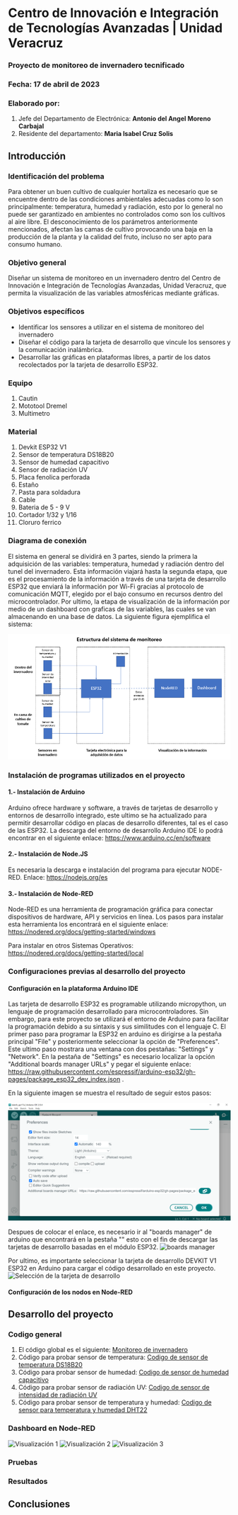 # Centro de Innovación e Integración de Tecnologías Avanzadas | Unidad Veracruz

### Proyecto de monitoreo de invernadero tecnificado
### Fecha: 17 de abril de 2023

### Elaborado por:
1. Jefe del Departamento de Electrónica: **Antonio del Angel Moreno Carbajal**
2. Residente del departamento: **Maria Isabel Cruz Solis**

## Introducción

### Identificación del problema 
Para obtener un buen cultivo de cualquier hortaliza es necesario que se encuentre dentro de las condiciones ambientales adecuadas como lo son principalmente: temperatura, humedad y radiación, esto por lo general no puede ser garantizado en ambientes no controlados como son los cultivos al aire libre. El desconocimiento de los parámetros anteriormente mencionados, afectan las camas de cultivo provocando una baja en la producción de la planta y la calidad del fruto, incluso no ser apto para consumo humano. 

### Objetivo general
Diseñar un sistema de monitoreo en un invernadero dentro del Centro de Innovación e Integración de Tecnologías Avanzadas, Unidad Veracruz, que permita la visualización de las variables atmosféricas mediante gráficas. 

### Objetivos específicos
- Identificar los sensores a utilizar en el sistema de monitoreo del invernadero 
- Diseñar el código para la tarjeta de desarrollo que vincule los sensores y la comunicación inalámbrica. 
- Desarrollar las gráficas en plataformas libres, a partir de los datos recolectados por la tarjeta de desarrollo ESP32. 

### Equipo
1. Cautin
2. Mototool Dremel
3. Multimetro

### Material
1. Devkit ESP32 V1
2. Sensor de temperatura DS18B20
3. Sensor de humedad capacitivo
4. Sensor de radiación UV
5. Placa fenolica perforada
6. Estaño
7. Pasta para soldadura
8. Cable
9. Bateria de 5 - 9 V
10. Cortador 1/32 y 1/16
11. Cloruro ferrico

### Diagrama de conexión
El sistema en general se dividirá en 3 partes, siendo la primera la adquisición de las variables: temperatura, humedad y radiación dentro del tunel del invernadero. Esta información viajará hasta la segunda etapa, que es el procesamiento de la información a través de una tarjeta de desarrollo ESP32 que enviará la información por Wi-Fi gracias al protocolo de comunicación MQTT, elegido por el bajo consumo en recursos dentro del microcontrolador. Por ultimo, la etapa de visualización de la información por medio de un dashboard con graficas de las variables, las cuales se van almacenando en una base de datos. La siguiente figura ejemplifica el sistema:

![Diagrama general del sistema](https://github.com/AntonioAMCarbajal/Proyecto-Invernaderos/blob/main/Imagenes/Diagrama%20general%20del%20sistema.PNG)


### Instalación de programas utilizados en el proyecto
#### 1.- Instalación de Arduino
Arduino ofrece hardware y software, a través de tarjetas de desarrollo y entornos de desarrollo integrado, este ultimo se ha actualizado para permitir desarrollar código en placas de desarrollo diferentes, tal es el caso de las ESP32. La descarga del entorno de desarrollo Arduino IDE lo podrá encontrar en el siguiente enlace: https://www.arduino.cc/en/software

#### 2.- Instalación de Node.JS
Es necesaria la descarga e instalación del programa para ejecutar NODE-RED. Enlace: https://nodejs.org/es

#### 3.- Instalación de Node-RED
Node-RED es una herramienta de programación gráfica para conectar dispositivos de hardware, API y servicios en línea. Los pasos para instalar esta herramienta los encontrará en el siguiente enlace: https://nodered.org/docs/getting-started/windows

Para instalar en otros Sistemas Operativos: https://nodered.org/docs/getting-started/local


### Configuraciones previas al desarrollo del proyecto

#### Configuración en la plataforma Arduino IDE
Las tarjeta de desarrollo ESP32 es programable utilizando micropython, un lenguaje de programación desarrollado para microcontroladores. Sin embargo, para este proyecto se utilizará el entorno de Arduino para facilitar la programación debido a su sintaxis y sus similitudes con el lenguaje C.
El primer paso para programar la ESP32 en arduino es dirigirse a la pestaña principal "File" y posteriormente seleccionar la opción de "Preferences". Este ultimo paso mostrara una ventana con dos pestañas: "Settings" y "Network". En la pestaña de "Settings" es necesario localizar la opción "Additional boards manager URLs" y pegar el siguiente enlace: https://raw.githubusercontent.com/espressif/arduino-esp32/gh-pages/package_esp32_dev_index.json . 

En la siguiente imagen se muestra el resultado de seguir estos pasos:

![Administrador de tarjetas en arduino](https://github.com/AntonioAMCarbajal/Proyecto-Invernaderos/blob/main/Imagenes/Administrador%20de%20tarjetas%20en%20arduino.PNG)

Despues de colocar el enlace, es necesario ir al "boards manager" de arduino que encontrará en la pestaña "" esto con el fin de descargar las tarjetas de desarrollo basadas en el módulo ESP32.
![boards manager]()

Por ultimo, es importante seleccionar la tarjeta de desarrollo DEVKIT V1 ESP32 en Arduino para cargar el código desarrollado en este proyecto.
![Selección de la tarjeta de desarrollo]()

#### Configuración de los nodos en Node-RED
 
## Desarrollo del proyecto



### Codigo general

1. El código global es el siguiente: [Monitoreo de invernadero](https://github.com/AntonioAMCarbajal/Proyecto-Invernaderos/tree/main/Monitoreo_de_invernadero "Monitoreo de invernadero")
2. Código para probar sensor de temperatura: [Codigo de sensor de temperatura DS18B20]()
3. Código para probar sensor de humedad: [Codigo de sensor de humedad capacitivo](https://github.com/AntonioAMCarbajal/Proyecto-Invernaderos/blob/main/Prueba%20de%20sensores%20individuales/Sensor_de_humedad/Sensor_de_humedad.ino)
4. Código para probar sensor de radiación UV: [Codigo de sensor de intensidad de radiación UV](https://github.com/AntonioAMCarbajal/Proyecto-Invernaderos/blob/main/Prueba%20de%20sensores%20individuales/Sensor_de_radiacion_uv/Sensor_de_radiacion_uv.ino) 
5. Código para probar sensor de temperatura y humedad: [Codigo de sensor para temperatura y humedad DHT22](https://github.com/AntonioAMCarbajal/Proyecto-Invernaderos/blob/main/Prueba%20de%20sensores%20individuales/Sensor_de_temperatura_y_humedad_DHT22/Sensor_de_temperatura_y_humedad_DHT22.ino)

### Dashboard en Node-RED
![Visualización 1](https://github.com/AntonioAMCarbajal/Proyecto-Invernaderos/blob/main/Imagenes/Visualizaci%C3%B3n%20de%20las%20variables%20atmosfericas_1.png)
![Visualización 2](https://github.com/AntonioAMCarbajal/Proyecto-Invernaderos/blob/main/Imagenes/Visualizaci%C3%B3n%20de%20las%20variables%20atmosfericas_2.png)
![Visualización 3](https://github.com/AntonioAMCarbajal/Proyecto-Invernaderos/blob/main/Imagenes/Visualizaci%C3%B3n%20de%20las%20variables%20atmosfericas_3.png)


### Pruebas

### Resultados

## Conclusiones
